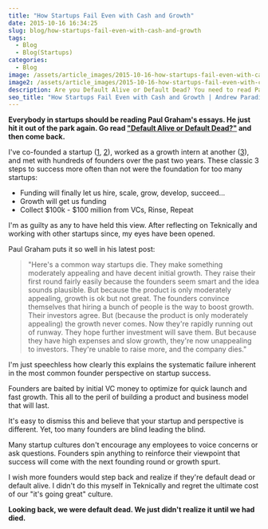 ```yaml
---
title: "How Startups Fail Even with Cash and Growth"
date: 2015-10-16 16:34:25
slug: blog/how-startups-fail-even-with-cash-and-growth
tags:
  - Blog
  - Blog(Startups)
categories:
  - Blog
image: /assets/article_images/2015-10-16-how-startups-fail-even-with-cash-and-growth/DSC_8213.jpg
image2: /assets/article_images/2015-10-16-how-startups-fail-even-with-cash-and-growth/DSC_8213-1000c.jpg
description: Are you Default Alive or Default Dead? You need to read Paul Graham's latest post and honestly figure out your startup's answer.
seo_title: "How Startups Fail Even with Cash and Growth | Andrew Paradi Alexander"
---
```


**Everybody in startups should be reading Paul Graham's essays. He just hit it out of the park again. Go read <a href="http://paulgraham.com/aord.html" target="_blank">"Default Alive or Default Dead?"</a> and then come back.**

I've co-founded a startup (<a href="/blog/the-389-day-laurier-bba/">1</a>, <a href="/blog/the-dream-fades/">2</a>), worked as a growth intern at another (<a href="/blog/videostream-how-growth-starts-with-great-customer-support/">3</a>), and met with hundreds of founders over the past two years. These classic 3 steps to success more often than not were the foundation for too many startups:

- Funding will finally let us hire, scale, grow, develop, succeed...
- Growth will get us funding
- Collect $100k - $100 million from VCs, Rinse, Repeat

I'm as guilty as any to have held this view. After reflecting on Teknically and working with other startups since, my eyes have been opened.

Paul Graham puts it so well in his latest post:

> "Here's a common way startups die. They make something moderately appealing and have decent initial growth. They raise their first round fairly easily because the founders seem smart and the idea sounds plausible. But because the product is only moderately appealing, growth is ok but not great. The founders convince themselves that hiring a bunch of people is the way to boost growth. Their investors agree. But (because the product is only moderately appealing) the growth never comes. Now they're rapidly running out of runway. They hope further investment will save them. But because they have high expenses and slow growth, they're now unappealing to investors. They're unable to raise more, and the company dies."

I'm just speechless how clearly this explains the systematic failure inherent in the most common founder perspective on startup success.

Founders are baited by initial VC money to optimize for quick launch and fast growth. This all to the peril of building a product and business model that will last.

It's easy to dismiss this and believe that your startup and perspective is different. Yet, too many founders are blind leading the blind.

Many startup cultures don't encourage any employees to voice concerns or ask questions. Founders spin anything to reinforce their viewpoint that success will come with the next founding round or growth spurt.

I wish more founders would step back and realize if they're default dead or default alive. I didn't do this myself in Teknically and regret the ultimate cost of our "it's going great" culture.

**Looking back, we were default dead. We just didn't realize it until we had died.**
